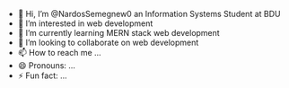 - 👋 Hi, I’m @NardosSemegnew0 an Information Systems Student at BDU
- 👀 I’m interested in web development
- 🌱 I’m currently learning MERN stack web development
- 💞️ I’m looking to collaborate on web development
- 📫 How to reach me ...
- 😄 Pronouns: ...
- ⚡ Fun fact: ...
